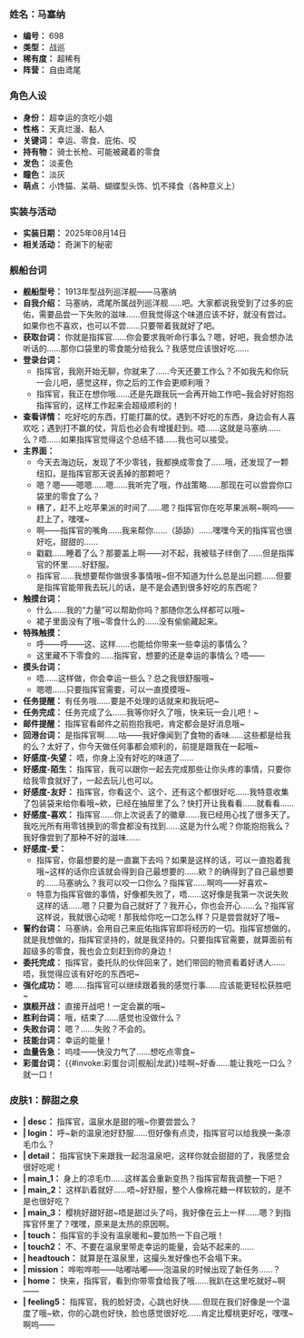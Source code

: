### 姓名：马塞纳
* **编号：** 698
* **类型：** 战巡
* **稀有度：** 超稀有
* **阵营：** 自由鸢尾


### 角色人设
* **身份：** 超幸运的贪吃小姐
* **性格：** 天真烂漫、黏人
* **关键词：** 幸运、零食、庇佑、咬
* **持有物：** 骑士长枪、可能被藏着的零食
* **发色：** 淡麦色
* **瞳色：** 淡灰
* **萌点：** 小馋猫、呆萌、蝴蝶型头饰、饥不择食（各种意义上）


### 实装与活动
* **实装日期：** 2025年08月14日
* **相关活动：** 奇渊下的秘密


### 舰船台词
* **舰船型号：** 1913年型战列巡洋舰——马塞纳
* **自我介绍：** 马塞纳，鸢尾所属战列巡洋舰……吧。大家都说我受到了过多的庇佑，需要品尝一下失败的滋味……但我觉得这个味道应该不好，就没有尝过。如果你也不喜欢，也可以不尝……只要带着我就好了吧。
* **获取台词：** 你就是指挥官……你会要求我听命行事么？嗯，好吧，我会想办法听话的……那你口袋里的零食能分给我么？我感觉应该很好吃……
* **登录台词：**
  * 指挥官，我刚开始无聊，你就来了……今天还要工作么？不如我先和你玩一会儿吧，感觉这样，你之后的工作会更顺利哦？
  * 指挥官，我正在想你哦……还是先跟我玩一会再开始工作吧~我会好好抱抱指挥官的，这样工作起来会超级顺利的！
* **查看详情：** 吃好吃的东西，打能打赢的仗。遇到不好吃的东西，身边会有人喜欢吃；遇到打不赢的仗，背后也必会有增援赶到。唔……这就是马塞纳……么？唔……如果指挥官觉得这个总结不错……我也可以接受。
* **主界面：**
  * 今天去海边玩，发现了不少零钱，我都换成零食了……哦，还发现了一颗纽扣，是指挥官那天说丢掉的那颗吧？
  * 嗯？嗯——嗯嗯……嗯……我听完了哦，作战策略……那现在可以尝尝你口袋里的零食了么？
  * 糟了，赶不上吃苹果派的时间了……嗯？指挥官你在吃苹果派啊~啊呜——赶上了，嘿嘿~
  * 啊——指挥官的嘴角……我来帮你……（舔舔）……嘿嘿今天的指挥官也很好吃，甜甜的……
  * 戳戳……睡着了么？那要盖上啊——对不起，我被毯子绊倒了……但是指挥官的怀里……好舒服。
  * 指挥官……我想要帮你做很多事情哦~但不知道为什么总是出问题……但要是指挥官能带我去玩儿的话，是不是会遇到很多好吃的东西呢？
* **触摸台词：**
  * 什么……我的“力量”可以帮助你吗？那随你怎么样都可以哦~
  * 裙子里面没有了哦~零食什么的……没有偷偷藏起来。
* **特殊触摸：**
  * 呼——呼——这、这样……也能给你带来一些幸运的事情么？
  * 这里藏不下零食的……指挥官，想要的还是幸运的事情么？唔——
* **摸头台词：**
  * 唔……这样做，你会幸运一些么？总之我很舒服哦~
  * 嗯嗯……只要指挥官需要，可以一直摸摸哦~
* **任务提醒：** 有任务哦……要是不处理的话就来和我玩吧~
* **任务完成：** 任务完成了么……我等你好久了哦，快来玩一会儿吧！~
* **邮件提醒：** 指挥官看邮件之前抱抱我吧，肯定都会是好消息哦~
* **回港台词：** 是指挥官啊……咕——我好像闻到了食物的香味……这些都是给我的么？太好了，你今天做任何事都会顺利的，前提是跟我在一起哦~
* **好感度-失望：** 唔，你身上没有好吃的味道了……
* **好感度-陌生：** 指挥官，我可以跟你一起去完成那些让你头疼的事情，只要你给我零食就好了，一起去玩儿也可以。
* **好感度-友好：** 指挥官，你看这个、这个、还有这个都很好吃……我特意收集了包装袋来给你看哦~欸，已经在抽屉里了么？快打开让我看看……就看看……
* **好感度-喜欢：** 指挥官……你上次说丢了的徽章……我已经用心找了很多天了。我吃光所有用零钱换到的零食都没有找到……这是为什么呢？你能抱抱我么？我好像尝到了那种不好的滋味……
* **好感度-爱：**
  * 指挥官，你最想要的是一直赢下去吗？如果是这样的话，可以一直抱着我哦~这样的话你应该就会得到自己最想要的……欸？的确得到了自己最想要的……马塞纳么？我可以咬一口你么？指挥官……啊呜——好喜欢~
  * 特意为指挥官做的事情，好像都失败了，唔……这好像是我第一次说失败这样的话……嗯？只要为自己就好了？我开心，你也会开心……么？指挥官这样说，我就很心动呢！那我给你吃一口怎么样？只是尝尝就好了哦~
* **誓约台词：** 马塞纳，会用自己来庇佑指挥官即将经历的一切。指挥官想做的，就是我想做的，指挥官坚持的，就是我坚持的。只要指挥官需要，就算面前有超级多的零食，我也会立刻赶到你的身边！
* **委托完成：** 指挥官，委托队的伙伴回来了，她们带回的物资看着好诱人……唔，我觉得应该有好吃的东西吧~
* **强化成功：** 嗯……指挥官可以继续跟着我的感觉行事……应该能更轻松获胜吧~
* **旗舰开战：** 直接开战吧！一定会赢的哦~
* **胜利台词：** 哦，结束了……感觉也没做什么？
* **失败台词：** 嗯？……失败？不会的。
* **技能台词：** 幸运的能量！
* **血量告急：** 呜哇——快没力气了……想吃点零食~
* **彩蛋台词：** {{#invoke:彩蛋台词|舰船|龙武}}哇啊~好香……能让我吃一口么？就一口！


### 皮肤1：醉甜之泉
* **| desc：** 指挥官，温泉水是甜的哦~你要尝尝么？
* **| login：** 呼~新的温泉池好舒服……但好像有点烫，指挥官可以给我换一条凉毛巾么？
* **| detail：** 指挥官快下来跟我一起泡温泉吧，这样你就会甜甜的了，我感觉会很好吃呢！
* **| main_1：** 身上的凉毛巾……这样盖会重新变热？指挥官帮我调整一下吧？
* **| main_2：** 这样趴着就好……唔~好舒服，整个人像棉花糖一样软软的，是不是也很好吃？
* **| main_3：** 樱桃好甜好甜~唔是甜过头了吗，我好像在云上一样……嗯？到指挥官怀里了？嘿嘿，原来是太热的原因啊。
* **| touch：** 指挥官的手没有温泉暖和~要加热一下自己哦！
* **| touch2：** 不、不要在温泉里带走幸运的能量，会站不起来的……
* **| headtouch：** 就算是在温泉里，这撮头发好像也不会塌下来。
* **| mission：** 哗啦哗啦——咕嘟咕嘟——泡温泉的时候出现了新任务……？
* **| home：** 快来，指挥官，看到你带零食给我了哦……我趴在这里吃就好~啊——
* **| feeling5：** 指挥官，我的脸好烫，心跳也好快……但现在我们好像是一个温度了哦~欸，你的心跳也好快，脸也感觉很好吃……肯定比樱桃更好吃，嘿嘿~啊呜——
